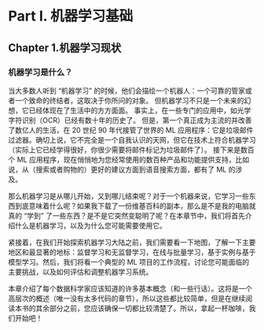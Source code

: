 # Part I. 机器学习基础

## Chapter 1.机器学习现状

### 机器学习是什么？

当大多数人听到 “机器学习” 的时候，他们会描绘一个机器人：一个可靠的管家或者一个致命的终结者，这取决于你所问的对象。 但机器学习不只是一个未来的幻想，它已经体现在了生活中的方方面面。 事实上，在一些专门的应用中，如光学字符识别（OCR）已经有数十年的历史了。 但是，第一个真正成为主流的并改善了数亿人的生活，在 20 世纪 90 年代接管了世界的 ML 应用程序：它是垃圾邮件过滤器。确切上说，它不完全是一个自我认识的天网，但它在技术上符合机器学习（实际上它已经学得很好，你很少需要将邮件标记为垃圾邮件了）。 接下来是数百个 ML 应用程序，现在悄悄地为您经常使用的数百种产品和功能提供支持，比如说，从（搜索或者购物的）更好的建议方面到语音搜索方面，都有了 ML 的涉及。

那么机器学习是从哪儿开始，又到哪儿结束呢？对于一个机器来说，它学习一些东西到底意味着什么呢？如果我下载了一份维基百科的副本，那么是不是我的电脑就真的 “学到” 了一些东西？是不是它突然变聪明了呢？在本章节中，我们将首先介绍什么是机器学习，以及为什么您可能需要使用它。

紧接着，在我们开始探索机器学习大陆之前，我们需要看一下地图，了解一下主要地区和最显著的地标：监督学习和无监督学习，在线与批量学习，基于实例与基于模型学习。然后，我们将看一个典型的 ML 项目的工作流程，讨论您可能面临的主要挑战，以及如何评估和调整机器学习系统。

本章介绍了每个数据科学家应该知道的许多基本概念（和一些行话）。这将是一个高层次的概述（唯一没有太多代码的章节），所以这些都比较简单，但是在继续阅读本书的其余部分之前，您应该确保一切都比较清楚了。所以，拿起一杯咖啡，我们开始吧！


